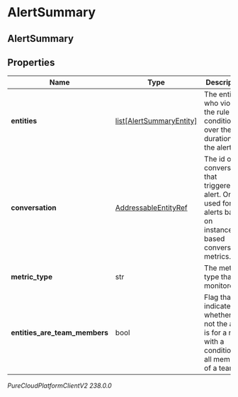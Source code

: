 # AlertSummary

## AlertSummary

## Properties

|Name | Type | Description | Notes|
|------------ | ------------- | ------------- | -------------|
| **entities** | [list[AlertSummaryEntity]](AlertSummaryEntity) | The entities who violated the rule condition over the duration of the alert. | |
| **conversation** | [AddressableEntityRef](AddressableEntityRef) | The id of the conversation that triggered the alert.  Only used for alerts based on instance-based conversation metrics. | [optional] |
| **metric_type** | str | The metric type that is monitored. | |
| **entities_are_team_members** | bool | Flag that indicated whether or not the alert is for a rule with a condition for all members of a team. | |



_PureCloudPlatformClientV2 238.0.0_
